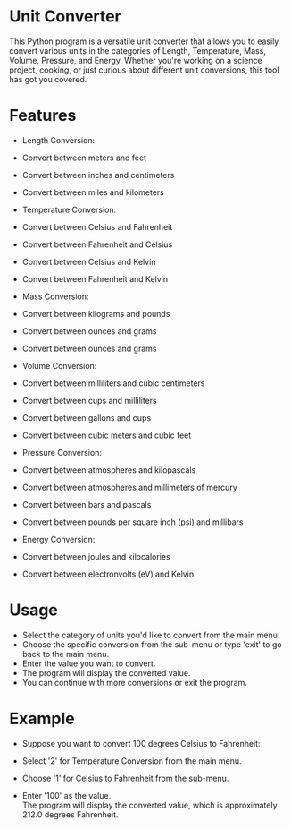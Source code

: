 # Unit Converter
  This Python program is a versatile unit converter that allows you to easily convert various units in the categories of Length, Temperature, Mass, Volume, Pressure, and Energy. Whether you're working on a science project, cooking, or just curious about different unit conversions, this tool has got you covered.

# Features
- Length Conversion:  

- Convert between meters and feet  
- Convert between inches and centimeters  
- Convert between miles and kilometers

- Temperature Conversion:  

- Convert between Celsius and Fahrenheit  
- Convert between Fahrenheit and Celsius  
- Convert between Celsius and Kelvin  
- Convert between Fahrenheit and Kelvin  

- Mass Conversion:  

- Convert between kilograms and pounds  
- Convert between ounces and grams  
- Convert between ounces and grams  
  
- Volume Conversion:  

- Convert between milliliters and cubic centimeters  
- Convert between cups and milliliters  
- Convert between gallons and cups  
- Convert between cubic meters and cubic feet  

- Pressure Conversion:  

- Convert between atmospheres and kilopascals  
- Convert between atmospheres and millimeters of mercury  
- Convert between bars and pascals  
- Convert between pounds per square inch (psi) and millibars
  
- Energy Conversion:  

- Convert between joules and kilocalories  
- Convert between electronvolts (eV) and Kelvin  

# Usage  

- Select the category of units you'd like to convert from the main menu.  
- Choose the specific conversion from the sub-menu or type 'exit' to go back to the main menu.  
- Enter the value you want to convert.  
- The program will display the converted value.  
- You can continue with more conversions or exit the program.
  
# Example  
- Suppose you want to convert 100 degrees Celsius to Fahrenheit:  

- Select '2' for Temperature Conversion from the main menu.  
- Choose '1' for Celsius to Fahrenheit from the sub-menu.  
- Enter '100' as the value.  
The program will display the converted value, which is approximately 212.0 degrees Fahrenheit.
